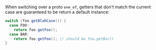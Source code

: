 When switching over a proto `one_of`, getters that don't match the current case
are guaranteed to be return a default instance:

```java
switch (foo.getBlahCase()) {
  case FOO:
    return foo.getFoo();
  case BAR:
    return foo.getFoo(); // should be foo.getBar()
}
```
